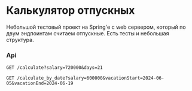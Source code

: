# Калькулятор отпускных
Небольшой тестовый проект на Spring'е с web сервером, который по двум эндпоинтам считаем отпускные.
Есть тесты и небольшая структура.

### Api
```http request
GET /calculate?salary=720000&days=21

GET /calculate_by_date?salary=600000&vacationStart=2024-06-05&vacationEnd=2024-06-19
```